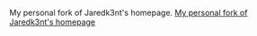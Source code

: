 My personal fork of Jaredk3nt's homepage.
<a href="//imgur.com/a/aVZ9Wux">My personal fork of Jaredk3nt&#39;s homepage</a>
